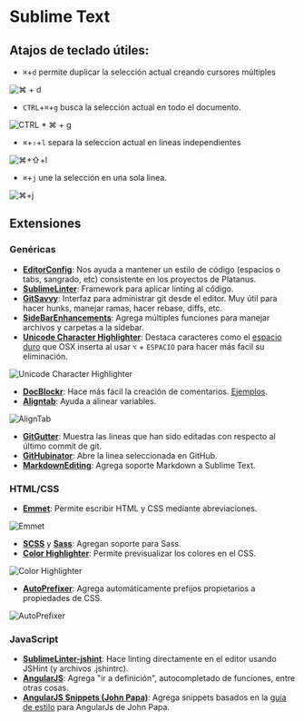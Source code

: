 Sublime Text
============

## Atajos de teclado útiles:
* `⌘`+`d` permite duplicar la selección actual creando cursores múltiples

![⌘ + d](http://i.imgur.com/YNh8iOU.gif)

* `CTRL`+`⌘`+`g` busca la selección actual en todo el documento.

![CTRL * ⌘ + g](http://i.imgur.com/rT98qSb.gif)

* `⌘`+`⇧`+`l` separa la seleccion actual en lineas independientes

![⌘+⇧+l](http://i.imgur.com/thBg30o.gif)

* `⌘`+`j` une la selección en una sola linea.

![⌘+j](http://i.imgur.com/daTBTgv.gif)

## Extensiones
### Genéricas

* **[EditorConfig](https://github.com/sindresorhus/editorconfig-sublime)**: Nos ayuda a mantener un estilo de código (espacios o tabs, sangrado, etc) consistente en los proyectos de Platanus.
* **[SublimeLinter](http://www.sublimelinter.com/en/latest/)**: Framework para aplicar linting al código.
* **[GitSavvy](https://github.com/divmain/GitSavvy)**: Interfaz para administrar git desde el editor. Muy útil para hacer hunks, manejar ramas, hacer rebase, diffs, etc.
* **[SideBarEnhancements](https://github.com/titoBouzout/SideBarEnhancements)**: Agrega múltiples funciones para manejar archivos y carpetas a la sidebar.
* **[Unicode Character Highlighter](https://packagecontrol.io/packages/Unicode%20Character%20Highlighter)**: Destaca caracteres como el [espacio duro](https://es.wikipedia.org/wiki/Espacio_duro) que OSX inserta al usar `⌥` + `ESPACIO` para hacer más facil su eliminación.

![Unicode Character Highlighter](http://i.imgur.com/2511Dta.gif)

* **[DocBlockr](https://github.com/spadgos/sublime-jsdocs)**: Hace más fácil la creación de comentarios. [Ejemplos](https://github.com/spadgos/sublime-jsdocs#docblock-completion).
* **[Aligntab](https://github.com/randy3k/AlignTab)**: Ayuda a alinear variables.

![AlignTab](http://i.imgur.com/4UXrYmo.gif)

* **[GitGutter](https://github.com/jisaacks/GitGutter)**: Muestra las lineas que han sido editadas con respecto al último commit de git.
* **[GitHubinator](https://github.com/ehamiter/GitHubinator)**: Abre la linea seleccionada en GitHub.
* **[MarkdownEditing](https://packagecontrol.io/packages/MarkdownEditing)**: Agrega soporte Markdown a Sublime Text.

### HTML/CSS
* **[Emmet](https://github.com/sergeche/emmet-sublime)**: Permite escribir HTML y CSS mediante abreviaciones.

![Emmet](http://i.imgur.com/rfOCTLM.gif)

* **[SCSS](https://packagecontrol.io/packages/SCSS)** y **[Sass](https://packagecontrol.io/packages/Sass)**: Agregan soporte para Sass.
* **[Color Highlighter](https://github.com/Monnoroch/ColorHighlighter)**: Permite previsualizar los colores en el CSS.

![Color Highlighter](http://i.imgur.com/UBLa2Ek.png)

* **[AutoPrefixer](https://github.com/sindresorhus/sublime-autoprefixer)**: Agrega automáticamente prefijos propietarios a propiedades de CSS.

![AutoPrefixer](http://i.imgur.com/YjhceOp.gif)

### JavaScript

* **[SublimeLinter-jshint](https://github.com/SublimeLinter/SublimeLinter-jshint)**: Hace linting directamente en el editor usando JSHint (y archivos .jshintrc).
* **[AngularJS](https://github.com/angular-ui/AngularJS-sublime-package)**: Agrega "ir a definición", autocompletado de funciones, entre otras cosas.
* **[AngularJS Snippets (John Papa)](http://www.johnpapa.net/angularjs-snippets-for-sublime-visual-studio-and-webstorm/)**: Agrega snippets basados en la [guía de estilo](https://github.com/johnpapa/angular-styleguide) para AngularJs de John Papa.
